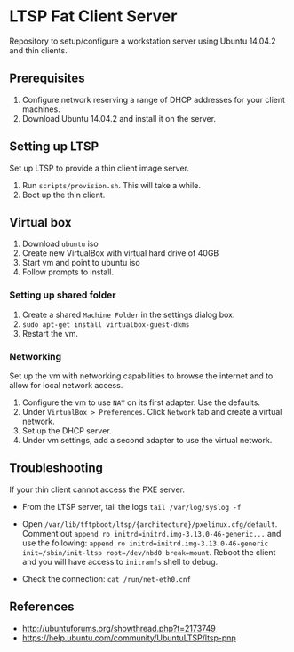 # LTSP Fat Client Server

Repository to setup/configure a workstation server using Ubuntu 14.04.2 and thin clients.

## Prerequisites
1. Configure network reserving a range of DHCP addresses for your client machines.
1. Download Ubuntu 14.04.2 and install it on the server.

## Setting up LTSP

Set up LTSP to provide a thin client image server.

1. Run `scripts/provision.sh`. This will take a while.
1. Boot up the thin client.

## Virtual box

1. Download `ubuntu` iso
1. Create new VirtualBox with virtual hard drive of 40GB
1. Start vm and point to ubuntu iso
1. Follow prompts to install.

### Setting up shared folder

1. Create a shared `Machine Folder` in the settings dialog box.
1. `sudo apt-get install virtualbox-guest-dkms`
1. Restart the vm.

### Networking

Set up the vm with networking capabilities to browse the internet and to allow for local network access.

1. Configure the vm to use `NAT` on its first adapter. Use the defaults.
1. Under `VirtualBox > Preferences`. Click `Network` tab and create a virtual network.
1. Set up the DHCP server.
1. Under vm settings, add a second adapter to use the virtual network.

## Troubleshooting

If your thin client cannot access the PXE server.

* From the LTSP server, tail the logs `tail /var/log/syslog -f`

* Open `/var/lib/tftpboot/ltsp/{architecture}/pxelinux.cfg/default`. Comment out `append ro initrd=initrd.img-3.13.0-46-generic...` and use the following: `append ro initrd=initrd.img-3.13.0-46-generic init=/sbin/init-ltsp root=/dev/nbd0 break=mount`. Reboot the client and you will have access to `initramfs` shell to debug.

* Check the connection: `cat /run/net-eth0.cnf`

## References

* http://ubuntuforums.org/showthread.php?t=2173749
* https://help.ubuntu.com/community/UbuntuLTSP/ltsp-pnp
